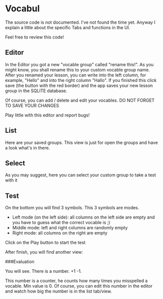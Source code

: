 # Vocabul

The source code is not documented. I've not found the time yet. Anyway I explain a little about the specific Tabs and functions in the UI.

Feel free to review this code! 

## Editor

In the Editor you got a new "vocable group" called "rename this!". As you might know, you shall rename this to your custom vocable group name.
After you renamed your lesson, you can write into the left column, for example, "Hello" and into the right column "Hallo". If you finished this click save (the button 
with the red border) and the app saves your new lesson group in the SQLITE database. 

Of course, you can add / delete and edit your vocables. DO NOT FORGET TO SAVE YOUR CHANGES

Play little with this editor and report bugs!

## List

Here are your saved groups. This view is just for open the groups and have a look what's in there.

## Select

As you may suggest, here you can select your custom group to take a test with it


## Test

On the bottom you will find 3 symbols. This 3 symbols are modes.
* Left mode (on the left side): all columns on the left side are empty and you have to guess what the correct vocable is ;)
* Middle mode: left and right columns are randomly empty 
* Right mode: all columns on the right are empty

Click on the Play button to start the test

After finish, you will find another view:

###Evaluation

You will see. There is a number. +1 -1.

This number is a counter, he counts how many times you misspelled a vocable. Min value is 0. Of course, you can edit this number in the editor and watch how big the number is in the list tab/view.
